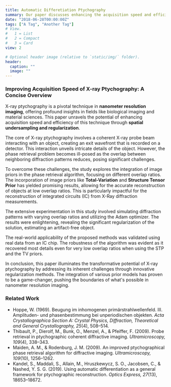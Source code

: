 ```yaml
---
title: Automatic Differetiation Ptychography
summary: Our paper discusses enhancing the acquisition speed and efficiency of X-ray ptychography, crucial for nanometer resolution imaging, by integrating image priors in the phase retrieval process, significantly improving the technique's applicability in fields like biological imaging and material sciences.
date: "2018-06-28T00:00:00Z"
tags: ["A Tag", "Another Tag"]
# View.
#   1 = List
#   2 = Compact
#   3 = Card
view: 2

# Optional header image (relative to `static/img/` folder).
header:
  caption: ""
  image: ""
---
```



### Improving Acquisition Speed of X-ray Ptychography: A Concise Overview

X-ray ptychography is a pivotal technique in **nanometer resolution imaging**, offering profound insights in fields like biological imaging and material sciences. This paper unravels the potential of enhancing acquisition speed and efficiency of this technique through **spatial undersampling and regularization**.

The core of X-ray ptychography involves a coherent X-ray probe beam interacting with an object, creating an exit wavefront that is recorded on a detector. This interaction unveils intricate details of the object. However, the phase retrieval problem becomes ill-posed as the overlap between neighboring diffraction patterns reduces, posing significant challenges.

To overcome these challenges, the study explores the integration of image priors in the phase retrieval algorithm, focusing on different overlap ratios. The incorporation of image priors like **Total-Variation** and **Structure Tensor Prior** has yielded promising results, allowing for the accurate reconstruction of objects at low overlap ratios. This is particularly impactful for the reconstruction of integrated circuits (IC) from X-Ray diffraction measurements.

The extensive experimentation in this study involved simulating diffraction patterns with varying overlap ratios and utilizing the Adam optimizer. The results were enlightening, revealing the significant regularization of the solution, estimating an artifact-free object.

The real-world applicability of the proposed methods was validated using real data from an IC chip. The robustness of the algorithm was evident as it recovered most details even for very low overlap ratios when using the STP and the TV priors.

In conclusion, this paper illuminates the transformative potential of X-ray ptychography by addressing its inherent challenges through innovative regularization methods. The integration of various prior models has proven to be a game-changer, pushing the boundaries of what's possible in nanometer resolution imaging.

### Related Work
- Hoppe, W. (1969). Beugung im inhomogenen primärstrahlwellenfeld. III. Amplituden- und phasenbestimmung bei unperiodischen objekten. *Acta Crystallographica Section A: Crystal Physics, Diffraction, Theoretical and General Crystallography, 25*(4), 508–514.
- Thibault, P., Dierolf, M., Bunk, O., Menzel, A., & Pfeiffer, F. (2009). Probe retrieval in ptychographic coherent diffractive imaging. *Ultramicroscopy, 109*(4), 338–343.
- Maiden, A. M., & Rodenburg, J. M. (2009). An improved ptychographical phase retrieval algorithm for diffractive imaging. *Ultramicroscopy, 109*(10), 1256–1262.
- Kandel, S., Maddali, S., Allain, M., Hruszkewycz, S. O., Jacobsen, C., & Nashed, Y. S. G. (2019). Using automatic differentiation as a general framework for ptychographic reconstruction. *Optics Express, 27*(13), 18653–18672.